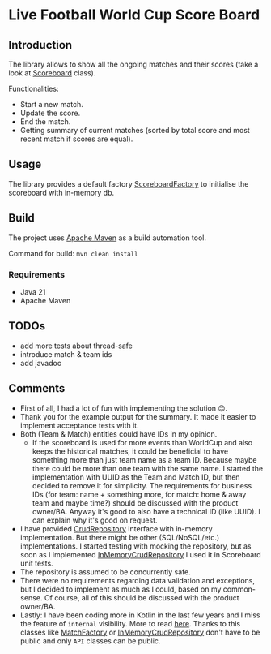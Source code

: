 # Live Football World Cup Score Board

## Introduction
The library allows to show all the ongoing matches and their scores (take a look at 
[Scoreboard](src/main/java/com/sportradar/scoreboard/Scoreboard.java) class).

Functionalities:
- Start a new match.
- Update the score.
- End the match.
- Getting summary of current matches (sorted by total score and most recent match if scores are equal).

## Usage
The library provides a default factory [ScoreboardFactory](src/main/java/com/sportradar/scoreboard/ScoreboardFactory.java)
to initialise the scoreboard with in-memory db.

## Build
The project uses [Apache Maven](https://maven.apache.org/) as a build automation tool.

Command for build:
`mvn clean install`

### Requirements
- Java 21
- Apache Maven

## TODOs
- add more tests about thread-safe
- introduce match & team ids
- add javadoc

## Comments
- First of all, I had a lot of fun with implementing the solution 😊.
- Thank you for the example output for the summary. It made it easier to implement acceptance tests with it.
- Both (Team & Match) entities could have IDs in my opinion.
  - If the scoreboard is used for more events than WorldCup and also keeps the historical matches, it could be 
  beneficial to have something more than just team name as a team ID. Because maybe there could be more than
  one team with the same name. I started the implementation with UUID as the Team and Match ID, but then decided to remove 
  it for simplicity. The requirements for business IDs (for team: name + something more, for match: home & away 
  team and maybe time?) should be discussed with the product owner/BA. Anyway it's good to also have a technical ID 
  (like UUID). I can explain why it's good on request.
- I have provided [CrudRepository](src/main/java/com/sportradar/scoreboard/repository/CrudRepository.java) interface with 
in-memory implementation. But there might be other (SQL/NoSQL/etc.) implementations. I started testing with mocking the repository,
but as soon as I implemented [InMemoryCrudRepository](src/main/java/com/sportradar/scoreboard/repository/InMemoryCrudRepository.java)
I used it in Scoreboard unit tests.
- The repository is assumed to be concurrently safe.
- There were no requirements regarding data validation and exceptions, but I decided to implement as much as I 
could, based on my common-sense. Of course, all of this should be discussed with the product owner/BA.
- Lastly: I have been coding more in Kotlin in the last few years and I miss the feature of `internal` visibility.
More to read [here](https://kotlinlang.org/docs/visibility-modifiers.html#modules). Thanks to this classes like 
[MatchFactory](src/main/java/com/sportradar/scoreboard/match/MatchFactory.java) or 
[InMemoryCrudRepository](src/main/java/com/sportradar/scoreboard/repository/InMemoryCrudRepository.java)
don't have to be public and only `API` classes can be public.